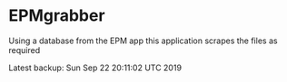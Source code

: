 # EPMgrabber
Using a database from the EPM app this application scrapes the files as required


Latest backup: Sun Sep 22 20:11:02 UTC 2019

